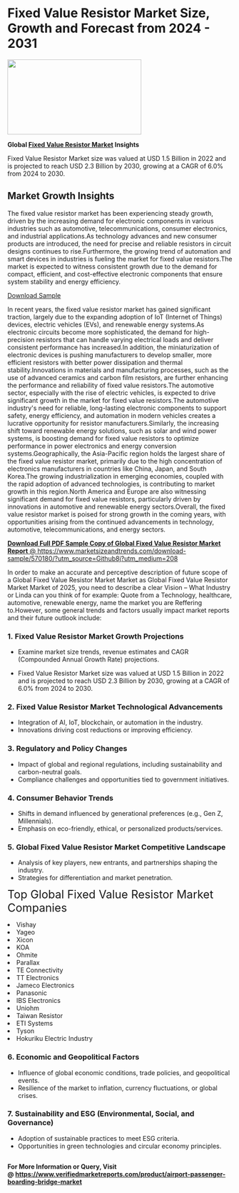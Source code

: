 <H1>Fixed Value Resistor Market Size, Growth and Forecast from 2024 - 2031</H1><img class="aligncenter size-medium wp-image-584254" src="https://thirdeyenews.in/wp-content/uploads/2024/09/Global-Market-Research-300x168.jpeg" alt="" width="300" height="168" /><p><strong>Global&nbsp;<a href="https://www.marketsizeandtrends.com/download-sample/570180/?utm_source=Github8j?utm_medium=208">Fixed Value Resistor Market</a> Insights</strong></p><p>Fixed Value Resistor Market size was valued at USD 1.5 Billion in 2022 and is projected to reach USD 2.3 Billion by 2030, growing at a CAGR of 6.0% from 2024 to 2030.</p><p><h2>Market Growth Insights</h2> <p>The fixed value resistor market has been experiencing steady growth, driven by the increasing demand for electronic components in various industries such as automotive, telecommunications, consumer electronics, and industrial applications.As technology advances and new consumer products are introduced, the need for precise and reliable resistors in circuit designs continues to rise.Furthermore, the growing trend of automation and smart devices in industries is fueling the market for fixed value resistors.The market is expected to witness consistent growth due to the demand for compact, efficient, and cost-effective electronic components that ensure system stability and energy efficiency.</p> <p><a href="#">Download Sample</a></p> <p>In recent years, the fixed value resistor market has gained significant traction, largely due to the expanding adoption of IoT (Internet of Things) devices, electric vehicles (EVs), and renewable energy systems.As electronic circuits become more sophisticated, the demand for high-precision resistors that can handle varying electrical loads and deliver consistent performance has increased.In addition, the miniaturization of electronic devices is pushing manufacturers to develop smaller, more efficient resistors with better power dissipation and thermal stability.Innovations in materials and manufacturing processes, such as the use of advanced ceramics and carbon film resistors, are further enhancing the performance and reliability of fixed value resistors.The automotive sector, especially with the rise of electric vehicles, is expected to drive significant growth in the market for fixed value resistors.The automotive industry's need for reliable, long-lasting electronic components to support safety, energy efficiency, and automation in modern vehicles creates a lucrative opportunity for resistor manufacturers.Similarly, the increasing shift toward renewable energy solutions, such as solar and wind power systems, is boosting demand for fixed value resistors to optimize performance in power electronics and energy conversion systems.Geographically, the Asia-Pacific region holds the largest share of the fixed value resistor market, primarily due to the high concentration of electronics manufacturers in countries like China, Japan, and South Korea.The growing industrialization in emerging economies, coupled with the rapid adoption of advanced technologies, is contributing to market growth in this region.North America and Europe are also witnessing significant demand for fixed value resistors, particularly driven by innovations in automotive and renewable energy sectors.Overall, the fixed value resistor market is poised for strong growth in the coming years, with opportunities arising from the continued advancements in technology, automotive, telecommunications, and energy sectors.</p> <p><a href="#"></p><p><span class=""><strong>Download Full PDF Sample Copy of Global Fixed Value Resistor Market Report</strong> @ <a href="https://www.marketsizeandtrends.com/download-sample/570180/?utm_source=Github8j?utm_medium=208" target="_blank">https://www.marketsizeandtrends.com/download-sample/570180/?utm_source=Github8j?utm_medium=208</a></span></p><p>In order to make an accurate and perceptive description of future scope of a Global&nbsp;Fixed Value Resistor Market Market as Global&nbsp;Fixed Value Resistor Market Market of 2025, you need to describe a clear Vision &ndash; What Industry or Linda can you think of for example: Quote from a Technology, healthcare, automotive, renewable energy, name the market you are Reffering to.However, some general trends and factors usually impact market reports and their future outlook include:</p><h3>1.&nbsp;<strong>Fixed Value Resistor Market Growth Projections</strong></h3><ul><li>Examine market size trends, revenue estimates and CAGR (Compounded Annual Growth Rate) projections.</li><li><p>Fixed Value Resistor Market size was valued at USD 1.5 Billion in 2022 and is projected to reach USD 2.3 Billion by 2030, growing at a CAGR of 6.0% from 2024 to 2030.</p></li></ul><h3>2.&nbsp;<strong>Fixed Value Resistor Market Technological Advancements</strong></h3><ul><li>Integration of AI, IoT, blockchain, or automation in the industry.</li><li>Innovations driving cost reductions or improving efficiency.</li></ul><h3>3.&nbsp;<strong>Regulatory and Policy Changes</strong></h3><ul><li>Impact of global and regional regulations, including sustainability and carbon-neutral goals.</li><li>Compliance challenges and opportunities tied to government initiatives.</li></ul><h3>4.&nbsp;<strong>Consumer Behavior Trends</strong></h3><ul><li>Shifts in demand influenced by generational preferences (e.g., Gen Z, Millennials).</li><li>Emphasis on eco-friendly, ethical, or personalized products/services.</li></ul><h3>5.&nbsp;<strong>Global Fixed Value Resistor Market Competitive Landscape</strong></h3><ul><li>Analysis of key players, new entrants, and partnerships shaping the industry.</li><li>Strategies for differentiation and market penetration.</li></ul><p data-pm-slice="1 1 []"><span style="color: inherit; font-family: inherit; font-size: 25px;">Top Global Fixed Value Resistor Market Companies</span></p><div class="" data-test-id=""><p><li>Vishay</li><li> Yageo</li><li> Xicon</li><li> KOA</li><li> Ohmite</li><li> Parallax</li><li> TE Connectivity</li><li> TT Electronics</li><li> Jameco Electronics</li><li> Panasonic</li><li> IBS Electronics</li><li> Uniohm</li><li> Taiwan Resistor</li><li> ETI Systems</li><li> Tyson</li><li> Hokuriku Electric Industry</li></p></div><h3>6.&nbsp;<strong>Economic and Geopolitical Factors</strong></h3><ul><li>Influence of global economic conditions, trade policies, and geopolitical events.</li><li>Resilience of the market to inflation, currency fluctuations, or global crises.</li></ul><h3>7.&nbsp;<strong>Sustainability and ESG (Environmental, Social, and Governance)</strong></h3><ul><li>Adoption of sustainable practices to meet ESG criteria.</li><li>Opportunities in green technologies and circular economy principles.</li></ul><h2><strong style="font-size: 14px;">For More Information or Query, Visit @&nbsp;</strong><a style="background-color: #ffffff; font-size: 14px;" href="https://www.marketsizeandtrends.com/report/fixed-value-resistor-market/" target="_blank">https://www.verifiedmarketreports.com/product/airport-passenger-boarding-bridge-market</a></h2>
